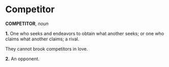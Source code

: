 # Competitor

**COMPETITOR**, _noun_

**1.** One who seeks and endeavors to obtain what another seeks; or one who claims what another claims; a rival.

They cannot brook competitors in love.

**2.** An opponent.